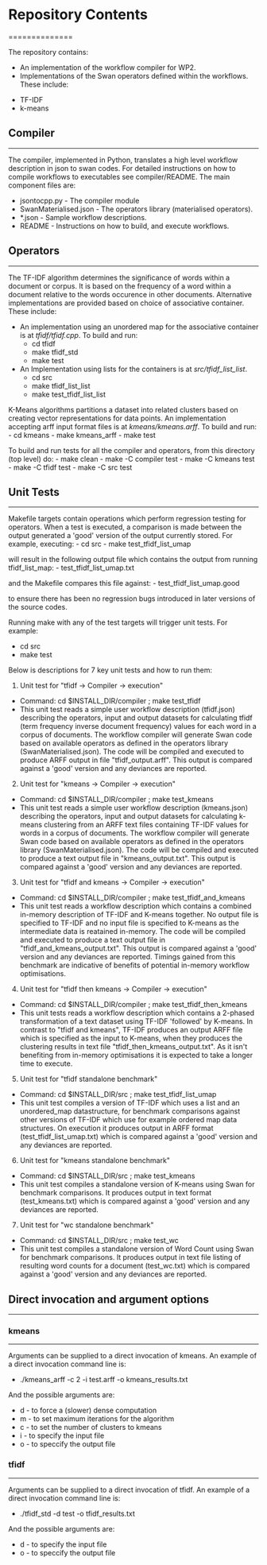 # Repository Contents
==============

The repository contains:
* An implementation of the workflow compiler for WP2. 
* Implementations of the Swan operators defined within the workflows.  These include:
-	TF-IDF
-	k-means

## Compiler
--------------

The compiler, implemented in Python, translates a high level workflow description in json to swan codes.  For detailed instructions on how to compile workflows to executables see compiler/README.  The main component files are:
- jsontocpp.py - The compiler module
- SwanMaterialised.json - The operators library (materialised operators).
- *.json - Sample workflow descriptions.
- README - Instructions on how to build, and execute workflows.

## Operators
--------------

The TF-IDF algorithm determines the significance of words within a document or corpus.  It is based on the frequency of a word within a document relative to the words occurence in other documents.  Alternative implementations are provided based on choice of associative container.  These include:
- An implementation using an unordered map for the associative container is at *tfidf/tfidf.cpp*. To build and run:
    - cd tfidf
    - make tfidf_std
    - make test
- An Implementation using lists for the containers is at *src/tfidf_list_list*.
    - cd src
    - make tfidf_list_list
    - make test_tfidf_list_list

K-Means algorithms partitions a dataset into related clusters based on creating vector representations for data points.  An implementation accepting arff input format files is at *kmeans/kmeans.arff*. To build and run:
    - cd kmeans
    - make kmeans_arff
    - make test

To build and run tests for all the compiler and operators,  from this directory (top level) do:
    - make clean
    - make -C compiler test
    - make -C kmeans test
    - make -C tfidf test
    - make -C src test

## Unit Tests
----------

Makefile targets contain operations which perform regression testing for operators.  When a test is executed, a comparison is made between the output generated a 'good' version of the output currently stored.
For example, executing:
    - cd src
    - make test_tfidf_list_umap

will result in the following output file which contains the output from running tfidf_list_map:
    - test_tfidf_list_umap.txt

and the Makefile compares this file against:
    - test_tfidf_list_umap.good 

to ensure there has been no regression bugs introduced in later versions of the source codes.
   
Running make with any of the test targets will trigger unit tests. For example:

   - cd src
   - make test

Below is descriptions for 7 key unit tests and how to run them:

1. Unit test for  "tfidf -> Compiler -> execution"
  - Command: cd $INSTALL_DIR/compiler ; make test_tfidf
  - This unit test reads a simple user workflow description (tfidf.json) describing the operators, input and output datasets for calculating tfidf (term frequency inverse document frequency) values for each word in a corpus of documents.  The workflow compiler will generate Swan code based on available operators as defined in the operators library (SwanMaterialised.json).  The code will be compiled and executed to produce ARFF output in file "tfidf_output.arff".  This output is compared against a 'good' version and any deviances are reported.

2. Unit test for  "kmeans -> Compiler -> execution"
  - Command: cd $INSTALL_DIR/compiler ; make test_kmeans
  - This unit test reads a simple user workflow description (kmeans.json) describing the operators, input and output datasets for calculating k-means clustering from an ARFF text files containing TF-IDF values for words in a corpus of documents.  The workflow compiler will generate Swan code based on available operators as defined in the operators library (SwanMaterialised.json).  The code will be compiled and executed to produce a text output file in "kmeans_output.txt".  This output is compared against a 'good' version and any deviances are reported.

3. Unit test for  "tfidf and kmeans -> Compiler -> execution"
  - Command: cd $INSTALL_DIR/compiler ; make test_tfidf_and_kmeans
  - This unit test reads a workflow description which contains a combined in-memory description of TF-IDF and K-means together.  No output file is specified to TF-IDF and no input file is specified to K-means as the intermediate data is reatained in-memory.  The code will be compiled and executed to produce a text output file in "tfidf_and_kmeans_output.txt".  This output is compared against a 'good' version and any deviances are reported.  Timings gained from this benchmark are indicative of benefits of potential in-memory workflow optimisations.

4. Unit test for  "tfidf then kmeans -> Compiler -> execution"
  - Command: cd $INSTALL_DIR/compiler ; make test_tfidf_then_kmeans
  - This unit tests reads a workflow description which contains a 2-phased transformation of a text dataset using TF-IDF 'followed' by K-means.  In contrast to "tfidf and kmeans", TF-IDF produces an output ARFF file which is specified as the input to K-means, when they produces the clustering results in text file "tfidf_then_kmeans_output.txt".  As it isn't benefiting from in-memory optimisations it is expected to take a longer time to execute.

5. Unit test for "tfidf standalone benchmark"
  - Command: cd $INSTALL_DIR/src ; make test_tfidf_list_umap
  - This unit test compiles a version of TF-IDF which uses a list and an unordered_map datastructure, for benchmark comparisons against other versions of TF-IDF which use for example ordered map data structures.  On execution it produces output in ARFF format (test_tfidf_list_umap.txt) which is compared against a 'good' version and any deviances are reported.

6. Unit test for "kmeans standalone benchmark"
  - Command: cd $INSTALL_DIR/src ; make test_kmeans
  - This unit test compiles a standalone version of K-means using Swan for benchmark comparisons.  It produces output in text format (test_kmeans.txt) which is compared against a 'good' version and any deviances are reported.

7. Unit test for "wc standalone benchmark"
  - Command: cd $INSTALL_DIR/src ; make test_wc
  - This unit test compiles a standalone version of Word Count using Swan for benchmark comparisons.  It produces output in text file listing of resulting word counts for a document (test_wc.txt) which is compared against a 'good' version and any deviances are reported.


## Direct invocation and argument options
--------------------------------------

### kmeans
------
Arguments can be supplied to a direct invocation of kmeans.  An example of a direct invocation command line is:
  - ./kmeans_arff -c 2 -i test.arff -o kmeans_results.txt

And the possible arguments are:
 - d \- to force a (slower) dense computation
 - m \- to set maximum iterations for the algorithm
 - c \- to set the number of clusters to kmeans
 - i \- to specify the input file
 - o \- to speccify the output file
 
### tfidf
-----
Arguments can be supplied to a direct invocation of tfidf.  An example of a direct invocation command line is:
 - ./tfidf_std -d test -o tfidf_results.txt

And the possible arguments are:
 - d \- to specify the input file
 - o \- to speccify the output file
